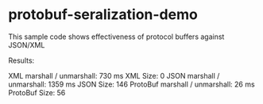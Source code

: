 # protobuf-seralization-demo
This sample code shows effectiveness of protocol buffers against JSON/XML

Results:


XML marshall / unmarshall: 730 ms
XML Size: 0
JSON marshall / unmarshall: 1359 ms
JSON Size: 146
ProtoBuf marshall / unmarshall: 26 ms
ProtoBuf Size: 56
